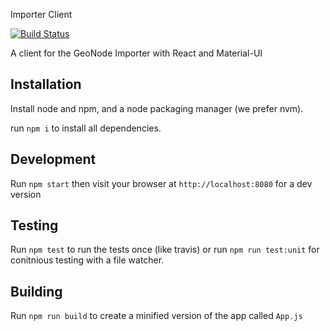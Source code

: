 Importer Client

[![Build Status](https://travis-ci.org/terranodo/importer-client.svg?branch=master)](https://travis-ci.org/terranodo/importer-client) 

A client for the GeoNode Importer with React and Material-UI

## Installation

Install node and npm, and a node packaging manager (we prefer nvm).

run `npm i` to install all dependencies.

## Development

Run `npm start` then visit your browser at `http://localhost:8080` for a dev version

## Testing

Run `npm test` to run the tests once (like travis) or run `npm run test:unit` for conitnious testing with a file watcher.

## Building

Run `npm run build` to create a minified version of the app called `App.js`
